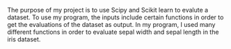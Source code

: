 The purpose of my project is to use Scipy and Scikit learn to evalute a dataset. To use my program, the inputs include certain functions in order to get the evaluations of the dataset as output. In my program, I used many different functions in order to evaluate sepal width and sepal length in the iris dataset. 
